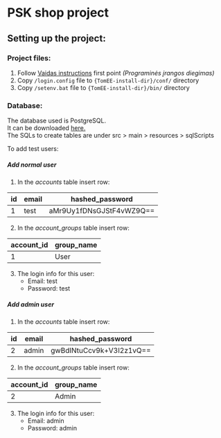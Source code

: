 # PSK shop project
## Setting up the project:
### Project files:
1. Follow [Vaidas instructions](http://klevas.mif.vu.lt/~vaidasj/tp/pasiruosimas.html) first point *(Programinės įrangos diegimas)*
2. Copy `/login.config` file to `{TomEE-install-dir}/conf/` directory  
3. Copy `/setenv.bat` file to `{TomEE-install-dir}/bin/` directory
### Database:
The database used is PostgreSQL.  
It can be downloaded [here.](https://www.postgresql.org/download/)  
The SQLs to create tables are under src > main > resources > sqlScripts


To add test users:   
##### Add normal user
1. In the *accounts* table insert row:  

| id  | email| hashed_password          |
| --- | ---- | ------------------------ |
| 1   | test | aMr9Uy1fDNsGJStF4vWZ9Q== |    

2. In the *account_groups* table insert row:

| account_id | group_name |
| ---------- | ---------- |
| 1          | User       |

3. The login info for this user:
    * Email: test
    * Password: test
    
##### Add admin user
1. In the *accounts* table insert row:  

| id  | email | hashed_password          |
| --- | ----- | ------------------------ |
| 2   | admin | gwBdINtuCcv9k+V3I2z1vQ== |    

2. In the *account_groups* table insert row:

| account_id | group_name |
| ---------- | ---------- |
| 2          | Admin      |

3. The login info for this user:
    * Email: admin
    * Password: admin